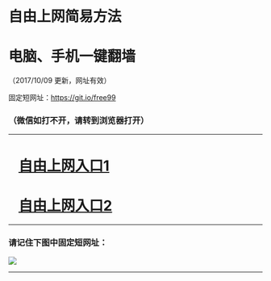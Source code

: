 ﻿# 自由上网简易方法

# 电脑、手机一键翻墙

（2017/10/09 更新，网址有效）

固定短网址：https://git.io/free99

### （微信如打不开，请转到浏览器打开）


***





# &nbsp;&nbsp; <a href="http://ft894418252.fwq-tz-1001.info/fwqtz01.html?t=100900122119 " target="_blank">自由上网入口1</a>
# &nbsp;&nbsp; <a href="http://ft626114730.fwq-tz-1002.info/fwqtz02.html?t=10090019533 " target="_blank">自由上网入口2</a>
***

### 请记住下图中固定短网址：

<img src="https://s3-us-west-2.amazonaws.com/fwq-1001/yjfq-20170905okok.png" /> 


***

